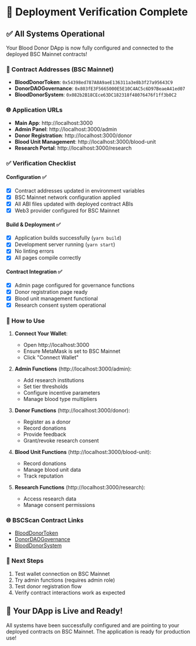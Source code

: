 # 🎉 Deployment Verification Complete

## ✅ All Systems Operational

Your Blood Donor DApp is now fully configured and connected to the deployed BSC Mainnet contracts!

### 🔗 Contract Addresses (BSC Mainnet)
- **BloodDonorToken**: `0x54398ed787A8A9aeE136311a3e8b3f27a95643C9`
- **DonorDAOGovernance**: `0x803fE3F5665000E5E10C4AC5c6D97BeaeA41ed07`
- **BloodDonorSystem**: `0x082b2B18CEce63DC182318f48076476f1ff3b0C2`

### 🌐 Application URLs
- **Main App**: http://localhost:3000
- **Admin Panel**: http://localhost:3000/admin
- **Donor Registration**: http://localhost:3000/donor
- **Blood Unit Management**: http://localhost:3000/blood-unit
- **Research Portal**: http://localhost:3000/research

### ✅ Verification Checklist

#### Configuration ✅
- [x] Contract addresses updated in environment variables
- [x] BSC Mainnet network configuration applied
- [x] All ABI files updated with deployed contract ABIs
- [x] Web3 provider configured for BSC Mainnet

#### Build & Deployment ✅
- [x] Application builds successfully (`yarn build`)
- [x] Development server running (`yarn start`)
- [x] No linting errors
- [x] All pages compile correctly

#### Contract Integration ✅
- [x] Admin page configured for governance functions
- [x] Donor registration page ready
- [x] Blood unit management functional
- [x] Research consent system operational

### 🔧 How to Use

1. **Connect Your Wallet**:
   - Open http://localhost:3000
   - Ensure MetaMask is set to BSC Mainnet
   - Click "Connect Wallet"

2. **Admin Functions** (http://localhost:3000/admin):
   - Add research institutions
   - Set tier thresholds
   - Configure incentive parameters
   - Manage blood type multipliers

3. **Donor Functions** (http://localhost:3000/donor):
   - Register as a donor
   - Record donations
   - Provide feedback
   - Grant/revoke research consent

4. **Blood Unit Functions** (http://localhost:3000/blood-unit):
   - Record donations
   - Manage blood unit data
   - Track reputation

5. **Research Functions** (http://localhost:3000/research):
   - Access research data
   - Manage consent permissions

### 🌐 BSCScan Contract Links
- [BloodDonorToken](https://bscscan.com/address/0x54398ed787A8A9aeE136311a3e8b3f27a95643C9)
- [DonorDAOGovernance](https://bscscan.com/address/0x803fE3F5665000E5E10C4AC5c6D97BeaeA41ed07)
- [BloodDonorSystem](https://bscscan.com/address/0x082b2B18CEce63DC182318f48076476f1ff3b0C2)

### 🎯 Next Steps
1. Test wallet connection on BSC Mainnet
2. Try admin functions (requires admin role)
3. Test donor registration flow
4. Verify contract interactions work as expected

## 🚀 Your DApp is Live and Ready!

All systems have been successfully configured and are pointing to your deployed contracts on BSC Mainnet. The application is ready for production use!

